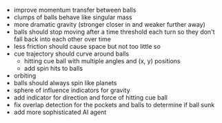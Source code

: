 - improve momentum transfer between balls
- clumps of balls behave like singular mass
- more dramatic gravity (stronger closer in and weaker further away)
- balls should stop moving after a time threshold each turn so they don't fall back into each other over time
- less friction should cause space but not too little so
- cue trajectory should curve around balls
  - hitting cue ball with multiple angles and (x, y) positions
  - add spin hits to balls
- orbiting
- balls should always spin like planets
- sphere of influence indicators for gravity
- add indicator for direction and force of hitting cue ball
- fix overlap detection for the pockets and balls to determine if ball sunk
- add more sophisticated AI agent